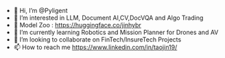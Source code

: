 - 👋 Hi, I’m @Pyligent
- 👀 I’m interested in LLM, Document AI,CV,DocVQA and Algo Trading
- 🌱 Model Zoo : https://huggingface.co/jinhybr
- 🌱 I’m currently learning Robotics and Mission Planner for Drones and AV
- 💞️ I’m looking to collaborate on FinTech/InsureTech Projects
- 📫 How to reach me https://www.linkedin.com/in/taojin19/

<!---
Pyligent/Pyligent is a ✨ special ✨ repository because its `README.md` (this file) appears on your GitHub profile.
You can click the Preview link to take a look at your changes.
--->
